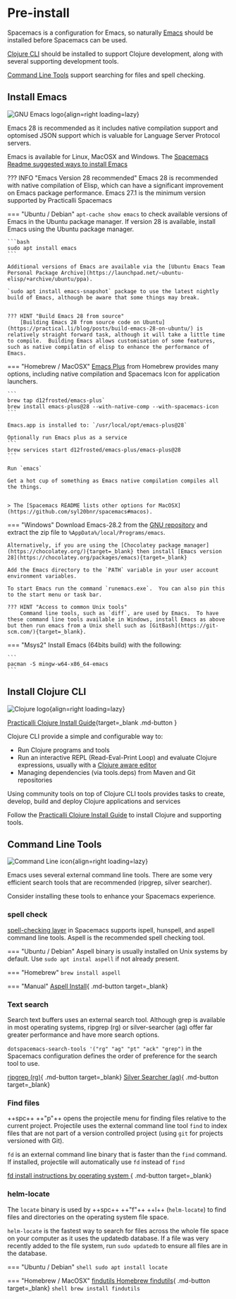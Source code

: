 # Pre-install

Spacemacs is a configuration for Emacs, so naturally [Emacs](#install-emacs) should be installed before Spacemacs can be used.

[Clojure CLI](#install-clojure-cli) should be installed to support Clojure development, along with several supporting development tools.

[Command Line Tools](#command-line-tools) support searching for files and spell checking.



## Install Emacs

![GNU Emacs logo](https://raw.githubusercontent.com/practicalli/graphic-design/live/logos/emacs-icon.svg){align=right loading=lazy}

Emacs 28 is recommended as it includes native compilation support and optomised JSON support which is valuable for Language Server Protocol servers.

Emacs is available for Linux, MacOSX and Windows.  The [Spacemacs Readme suggested ways to install Emacs](https://github.com/syl20bnr/spacemacs/tree/develop#emacs)

??? INFO "Emacs Version 28 recommended"
    Emacs 28 is recommended with native compilation of Elisp, which can have a significant improvement on Emacs package performance.
    Emacs 27.1 is the minimum version supported by Practicalli Spacemacs


=== "Ubuntu / Debian"
    `apt-cache show emacs` to check available versions of Emacs in the Ubuntu package manager. If version 28 is available, install Emacs using the Ubuntu package manager.

    ```bash
    sudo apt install emacs
    ```

    Additional versions of Emacs are available via the [Ubuntu Emacs Team Personal Package Archive](https://launchpad.net/~ubuntu-elisp/+archive/ubuntu/ppa).

    `sudo apt install emacs-snapshot` package to use the latest nightly build of Emacs, although be aware that some things may break.


    ??? HINT "Build Emacs 28 from source"
        [Building Emacs 28 from source code on Ubuntu](https://practical.li/blog/posts/build-emacs-28-on-ubuntu/) is relatively straight forward task, although it will take a little time to compile.  Building Emacs allows customisation of some features, such as native compilatin of elisp to enhance the performance of Emacs.


=== "Homebrew / MacOSX"
    [Emacs Plus](https://github.com/d12frosted/homebrew-emacs-plus) from Homebrew provides many options, including native compilation and Spacemacs Icon for application launchers.

    ```
    brew tap d12frosted/emacs-plus`
    brew install emacs-plus@28 --with-native-comp --with-spacemacs-icon
    ```

    Emacs.app is installed to: `/usr/local/opt/emacs-plus@28`

    Optionally run Emacs plus as a service
    ```
    brew services start d12frosted/emacs-plus/emacs-plus@28
    ```

    Run `emacs`

    Get a hot cup of something as Emacs native compilation compiles all the things.


    > The [Spacemacs README lists other options for MacOSX](https://github.com/syl20bnr/spacemacs#macos).


=== "Windows"
    Download Emacs-28.2 from the [GNU repository](http://ftp.gnu.org/gnu/emacs/windows/emacs-26) and extract the zip file to `%AppData%/local/Programs/emacs`.

    Alternatively, if you are using the [Chocolatey package manager](https://chocolatey.org/){target=_blank} then install [Emacs version 28](https://chocolatey.org/packages/emacs){target=_blank}

    Add the Emacs directory to the `PATH` variable in your user account environment variables.

    To start Emacs run the command `runemacs.exe`.  You can also pin this to the start menu or task bar.

    ??? HINT "Access to common Unix tools"
        Command line tools, such as `diff`, are used by Emacs.  To have these command line tools available in Windows, install Emacs as above but then run emacs from a Unix shell such as [GitBash](https://git-scm.com/){target=_blank}.


=== "Msys2"
    Install Emacs (64bits build) with the following:

    ```
    pacman -S mingw-w64-x86_64-emacs
    ```


## Install Clojure CLI

![Clojure logo](https://raw.githubusercontent.com/practicalli/graphic-design/live/logos/clojure-logo.svg){align=right loading=lazy}

[Practicalli Clojure Install Guide](https://practical.li/clojure/clojure-cli/install/java.html){target=_blank .md-button }

Clojure CLI provide a simple and configurable way to:

* Run Clojure programs and tools
* Run an interactive REPL (Read-Eval-Print Loop) and evaluate Clojure expressions, usually with a [Clojure aware editor](/clojure-editors/)
* Managing dependencies (via tools.deps) from Maven and Git repositories

Using community tools on top of Clojure CLI tools provides tasks to create, develop, build and deploy Clojure applications and services

Follow the [Practicalli Clojure Install Guide](https://practical.li/clojure/clojure-cli/install/java.html) to install Clojure and supporting tools.


## Command Line Tools

![Command Line icon](https://raw.githubusercontent.com/practicalli/graphic-design/live/icons/terminal-emulator-green-screen.svg){align=right loading=lazy}

Emacs uses several external command line tools.  There are some very efficient search tools that are recommended (ripgrep, silver searcher).

Consider installing these tools to enhance your Spacemacs experience.


### spell check

[spell-checking layer](https://develop.spacemacs.org/layers/+checkers/spell-checking/README.html) in Spacemacs supports ispell, hunspell, and aspell command line tools. Aspell is the recommended spell checking tool.

=== "Ubuntu / Debian"
    Aspell binary is usually installed on Unix systems by default.  Use `sudo apt instal aspell` if not already present.

=== "Homebrew"
    `brew install aspell`

=== "Manual"
    [Aspell Install](http://aspell.net/){ .md-button target=_blank}


### Text search

Search text buffers uses an external search tool. Although grep is available in most operating systems, ripgrep (rg) or silver-searcher (ag) offer far greater performance and have more search options.

`dotspacemacs-search-tools '("rg" "ag" "pt" "ack" "grep")` in the Spacemacs configuration defines the order of preference for the search tool to use.

[ripgrep (rg)](https://github.com/BurntSushi/ripgrep){ .md-button target=_blank}
[Silver Searcher (ag)](https://github.com/ggreer/the_silver_searcher){ .md-button target=_blank}


### Find files

++spc++ ++"p"++ opens the projectile menu for finding files relative to the current project.  Projectile uses the external command line tool `find` to index files that are not part of a version controlled project (using `git` for projects versioned with Git).

`fd` is an external command line binary that is faster than the `find` command.  If installed, projectile will automatically use `fd` instead of `find`

[fd install instructions by operating system ](https://github.com/sharkdp/fd#installation){ .md-button target=_blank}


### helm-locate

The `locate` binary is used by ++spc++ ++"f"++ ++l++ (`helm-locate`) to find files and directories on the operating system file space.

`helm-locate` is the fastest way to search for files across the whole file space on your computer as it uses the updatedb database.  If a file was very recently added to the file system, run `sudo updatedb` to ensure all files are in the database.

=== "Ubuntu / Debian"
    ```shell
    sudo apt install locate
    ```

=== "Homebrew / MacOSX"
    [findutils Homebrew findutils](https://formulae.brew.sh/formula/findutils){ .md-button target=_blank}
    ```shell
    brew install findutils
    ```
